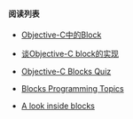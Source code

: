 



#### 阅读列表

* [Objective-C中的Block](https://onevcat.com/2011/11/objc-block/)

* [谈Objective-C block的实现](http://blog.devtang.com/2013/07/28/a-look-inside-blocks/)

* [Objective-C Blocks Quiz](http://blog.parse.com/learn/engineering/objective-c-blocks-quiz/)

* [Blocks Programming Topics](https://developer.apple.com/library/content/documentation/Cocoa/Conceptual/Blocks/Articles/00_Introduction.html)

* [A look inside blocks](http://www.galloway.me.uk/2012/10/a-look-inside-blocks-episode-1/)

  ​

  ​